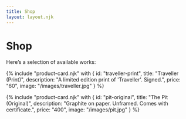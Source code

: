 ```yaml
---
title: Shop
layout: layout.njk
---
```


# Shop

Here’s a selection of available works:

{% include "product-card.njk" with {
  id: "traveller-print",
  title: "Traveller (Print)",
  description: "A limited edition print of 'Traveller'. Signed.",
  price: "60",
  image: "/images/traveller.jpg"
} %}

{% include "product-card.njk" with {
  id: "pit-original",
  title: "The Pit (Original)",
  description: "Graphite on paper. Unframed. Comes with certificate.",
  price: "400",
  image: "/images/pit.jpg"
} %}
